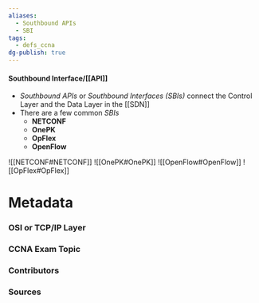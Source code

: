 ```yaml
---
aliases:
  - Southbound APIs
  - SBI
tags:
  - defs_ccna
dg-publish: true
---
```

#### Southbound Interface/[[API]]
- *Southbound APIs* or *Southbound Interfaces (SBIs)* connect the Control Layer and the Data Layer in the [[SDN]]
- There are a few common *SBIs* 
	- **NETCONF**
	- **OnePK**
	- **OpFlex**
	- **OpenFlow**

![[NETCONF#NETCONF]]
![[OnePK#OnePK]]
![[OpenFlow#OpenFlow]]
![[OpFlex#OpFlex]]







# Metadata
### OSI or TCP/IP Layer

### CCNA Exam Topic

### Contributors

### Sources
